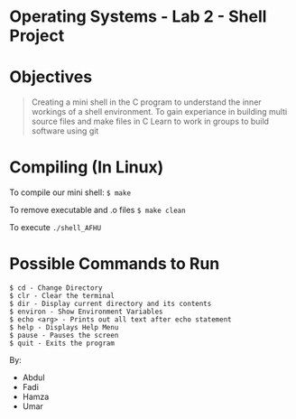 # Operating Systems - Lab 2 - Shell Project

# Objectives
> Creating a mini shell in the C program to understand the inner workings of a shell environment.
> To gain experiance in building multi source files and make files in C
> Learn to work in groups to build software using git

# Compiling (In Linux)
To compile our mini shell:
```$ make```

To remove executable and .o files
```$ make clean```

To execute
```./shell_AFHU```

# Possible Commands to Run
```
$ cd - Change Directory
$ clr - Clear the terminal
$ dir - Display current directory and its contents
$ environ - Show Environment Variables
$ echo <arg> - Prints out all text after echo statement
$ help - Displays Help Menu
$ pause - Pauses the screen
$ quit - Exits the program
```

By:
 - Abdul
 - Fadi
 - Hamza
 - Umar
